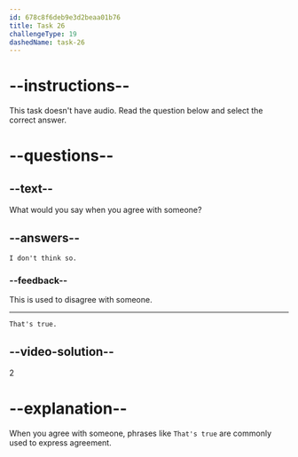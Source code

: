 ```yaml
---
id: 678c8f6deb9e3d2beaa01b76
title: Task 26
challengeType: 19
dashedName: task-26
---
```


<!-- SPEAKING -->

# --instructions--

This task doesn't have audio. Read the question below and select the correct answer.

# --questions--

## --text--

What would you say when you agree with someone?

## --answers--

`I don't think so.`

### --feedback--

This is used to disagree with someone.

---

`That's true.`

## --video-solution--

2

# --explanation--

When you agree with someone, phrases like `That's true` are commonly used to express agreement.
